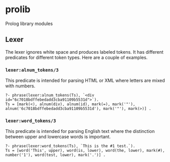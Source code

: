 # prolib
Prolog library modules

## Lexer

The lexer ignores white space and produces labeled tokens. It has different predicates for different token types. Here
are a couple of examples.

### `lexer:alnum_tokens/3`

This predicate is intended for parsing HTML or XML where letters are mixed with numbers.

```
?- phrase(lexer:alnum_tokens(Ts), `<div id="6c7018bdffebedadd3cba91109b5531d">`).
Ts = [mark(<), alnum(div), alnum(id), mark(=), mark('"'), alnum('6c7018bdffebedadd3cba91109b5531d'), mark('"'), mark(>)] .

```
### `lexer:word_tokens/3`

This predicate is intended for parsing English text where the distinction between upper and lowercase words is important.

```
?- phrase(lexer:word_tokens(Ts), `This is the #1 test.`).
Ts = [word('This', upper), word(is, lower), word(the, lower), mark(#), number('1'), word(test, lower), mark('.')] .
```
